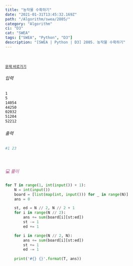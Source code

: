 ```yaml
---
title: "농작물 수확하기"
date: "2021-01-31T13:45:32.169Z"
path: "/Algorithm/swea/2805/"
category: "Algorithm"
ci: "D3"
cat: "SWEA"
tags: ["SWEA", "Python", "D3"]
description: "[SWEA | Python | D3] 2805. 농작물 수확하기"
---
```


<br />

<a href="https://swexpertacademy.com/main/code/problem/problemDetail.do?problemLevel=3&contestProbId=AV7GLXqKAWYDFAXB&categoryId=AV7GLXqKAWYDFAXB&categoryType=CODE&problemTitle=&orderBy=FIRST_REG_DATETIME&selectCodeLang=PYTHON&select-1=3&pageSize=10&pageIndex=7"><small>문제 바로가기</small></a>

###### 입력

```sh
1
5
14054
44250
02032
51204
52212
```

###### 출력

```sh
#1 23
```

<br />

##### <h5 style="color:#C587AE;">💻 풀이</h5>

```python
for T in range(1, int(input()) + 1):
    N = int(input())
    board = [list(map(int, input())) for _ in range(N)]
    ans = 0

    st, ed = N // 2, N // 2 + 1
    for i in range(N // 2):
        ans += sum(board[i][st:ed])
        st -= 1
        ed += 1

    for i in range(N // 2, N):
        ans += sum(board[i][st:ed])
        st += 1
        ed -= 1
        
    print('#{} {}'.format(T, ans))
```

